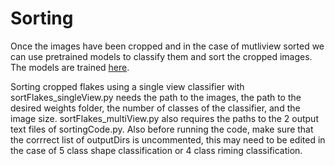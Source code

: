 # Sorting

Once the images have been cropped and in the case of mutliview sorted we can use pretrained models to classify them and sort the cropped images. The models are trained [here](https://github.com/Isaac-Jacobson/snowClassification/tree/main).

Sorting cropped flakes using a single view classifier with sortFlakes_singleView.py needs the path to the images, the path to the desired weights folder, the number of classes of the classifier, and the image size. sortFlakes_multiView.py also requires the paths to the 2 output text files of sortingCode.py. Also before running the code, make sure that the corrrect list of outputDirs is uncommented, this may need to be edited in the case of 5 class shape classification or 4 class riming classification. 
